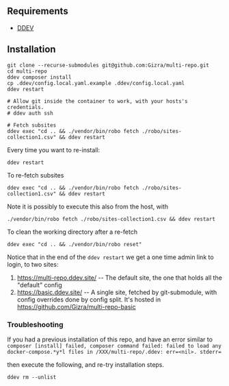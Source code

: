 ## Requirements

* [DDEV](https://ddev.readthedocs.io/en/stable/)

## Installation

    git clone --recurse-submodules git@github.com:Gizra/multi-repo.git
    cd multi-repo
    ddev composer install
    cp .ddev/config.local.yaml.example .ddev/config.local.yaml
    ddev restart

    # Allow git inside the container to work, with your hosts's credentials.
    # ddev auth ssh

    # Fetch subsites
    ddev exec "cd .. && ./vendor/bin/robo fetch ./robo/sites-collection1.csv" && ddev restart



Every time you want to re-install:

    ddev restart

To re-fetch subsites

    ddev exec "cd .. && ./vendor/bin/robo fetch ./robo/sites-collection1.csv" && ddev restart

Note it is possibly to execute this also from the host, with

    ./vendor/bin/robo fetch ./robo/sites-collection1.csv && ddev restart


To clean the working directory after a re-fetch

    ddev exec "cd .. && ./vendor/bin/robo reset"

Notice that in the end of the `ddev restart` we get a one time admin link to login, to two sites:

1. https://multi-repo.ddev.site/ -- The default site, the one that holds all the "default" config
1. https://basic.ddev.site/ -- A single site, fetched by git-submodule, with config overrides done by config split. It's hosted in https://github.com/Gizra/multi-repo-basic


### Troubleshooting

If you had a previous installation of this repo, and have an error similar to `composer [install] failed, composer command failed: failed to load any docker-compose.*y*l files in /XXX/multi-repo/.ddev: err=<nil>. stderr=`

then execute the following, and re-try installation steps.

    ddev rm --unlist

